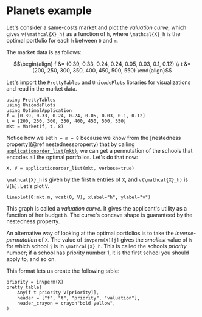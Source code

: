 # Planets example

Let's consider a same-costs market and plot the *valuation curve,* which gives ``v(\mathcal{X}_h)``
as a function of ``h``, where ``\mathcal{X}_h`` is the optimal portfolio for each ``h`` between ``0``
and ``m``.

The market data is as follows:

```math
\begin{align}
f &= (0.39, 0.33, 0.24, 0.24, 0.05, 0.03, 0.1, 0.12) \\
t &= (200, 250, 300, 350, 400, 450, 500, 550)
\end{align}
```

Let's import the `PrettyTables` and `UnicodePlots` libraries for visualizations and read in the market data.


```@example 1
using PrettyTables
using UnicodePlots
using OptimalApplication
f = [0.39, 0.33, 0.24, 0.24, 0.05, 0.03, 0.1, 0.12]
t = [200, 250, 300, 350, 400, 450, 500, 550]
mkt = Market(f, t, 8)
```


Notice how we set ``h = m = 8`` because we know from the [nestedness property](@ref nestednessproperty) that
by calling [`applicationorder_list(mkt)`](@ref), we can get a permutation of the schools that encodes
all the optimal portfolios. Let's do that now:

```@example 1
X, V = applicationorder_list(mkt, verbose=true)
```

``\mathcal{X}_h`` is given by the first ``h`` entries of `X`, and ``v(\mathcal{X}_h)`` is `V[h]`.
Let's plot `V`.

```@example 1
lineplot(0:mkt.m, vcat(0, V), xlabel="h", ylabel="v")
```

This graph is called a *valuation curve.* It gives the applicant's utility as a function
of her budget ``h``. The curve's concave shape is guaranteed by the nestedness property.



An alternative way of looking at the optimal portfolios is to take the *inverse-permutation* of `X`.
The value of `invperm(X)[j]` gives the *smallest* value of ``h`` for which school ``j`` is in
``\mathcal{X}_h``. This is called the schools *priority* number; if a school has priority number 1,
it is the first school you should apply to, and so on.

This format lets us create the following table:

```@example 1
priority = invperm(X)
pretty_table(
    Any[f t priority V[priority]],
    header = ["f", "t", "priority", "valuation"],
    header_crayon = crayon"bold yellow",
)
```


